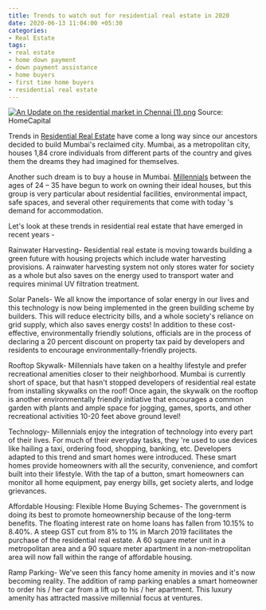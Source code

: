 ```yaml
---
title: Trends to watch out for residential real estate in 2020
date: 2020-06-13 11:04:00 +05:30
categories:
- Real Estate
tags:
- real estate
- home down payment
- down payment assistance
- home buyers
- first time home buyers
- residential real estate
---
```


[![An Update on the residential market in Chennai (1).png](/uploads/An%20Update%20on%20the%20residential%20market%20in%20Chennai%20(1).png)](https://blog.homecapital.in/7-residential-real-estate-trends-to-look-out-for-in-2020/)
Source: HomeCapital

Trends in [Residential Real Estate](https://blog.homecapital.in/7-residential-real-estate-trends-to-look-out-for-in-2020/) have come a long way since our ancestors decided to build Mumbai's reclaimed city. Mumbai, as a metropolitan city, houses 1,84 crore individuals from different parts of the country and gives them the dreams they had imagined for themselves. 

Another such dream is to buy a house in Mumbai. [Millennials](https://blog.homecapital.in/a-millennials-guide-to-buying-a-house-despite-soaring-property-rates/) between the ages of 24 – 35 have begun to work on owning their ideal houses, but this group is very particular about residential facilities, environmental impact, safe spaces, and several other requirements that come with today 's demand for accommodation.

Let's look at these trends in residential real estate that have emerged in recent years -

Rainwater Harvesting-  Residential real estate is moving towards building a green future with housing projects which include water harvesting provisions. A rainwater harvesting system not only stores water for society as a whole but also saves on the energy used to transport water and requires minimal UV filtration treatment.


Solar Panels- We all know the importance of solar energy in our lives and this technology is now being implemented in the green building scheme by builders. This will reduce electricity bills, and a whole society's reliance on grid supply, which also saves energy costs! In addition to these cost-effective, environmentally friendly solutions, officials are in the process of declaring a 20 percent discount on property tax paid by developers and residents to encourage environmentally-friendly projects.

Rooftop Skywalk- Millennials have taken on a healthy lifestyle and prefer recreational amenities closer to their neighborhood. Mumbai is currently short of space, but that hasn't stopped developers of residential real estate from installing skywalks on the roof! Once again, the skywalk on the rooftop is another environmentally friendly initiative that encourages a common garden with plants and ample space for jogging, games, sports, and other recreational activities 10-20 feet above ground level!

Technology- Millennials enjoy the integration of technology into every part of their lives. For much of their everyday tasks, they 're used to use devices like hailing a taxi, ordering food, shopping, banking, etc. Developers adapted to this trend and smart homes were introduced. These smart homes provide homeowners with all the security, convenience, and comfort built into their lifestyle. With the tap of a button, smart homeowners can monitor all home equipment, pay energy bills, get society alerts, and lodge grievances.

Affordable Housing: Flexible Home Buying Schemes- The government is doing its best to promote homeownership because of the long-term benefits. The floating interest rate on home loans has fallen from 10.15% to 8.40%. A steep GST cut from 8% to 1% in March 2019 facilitates the purchase of the residential real estate. A 60 square meter unit in a metropolitan area and a 90 square meter apartment in a non-metropolitan area will now fall within the range of affordable housing.


Ramp Parking- We've seen this fancy home amenity in movies and it's now becoming reality. The addition of ramp parking enables a smart homeowner to order his / her car from a lift up to his / her apartment. This luxury amenity has attracted massive millennial focus at ventures.



